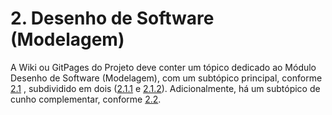 # 2. Desenho de Software (Modelagem)

A Wiki ou GitPages do Projeto deve conter um tópico dedicado ao Módulo Desenho de Software (Modelagem), com um subtópico principal, conforme [2.1](/Modelagem/2.1.ModelagemTradicional.md)
, subdividido em dois ([2.1.1](/Modelagem/2.1.1.UMLEstaticos.md) e [2.1.2](/Modelagem/2.1.2.UMLDinamicos.md)). Adicionalmente, há um subtópico de cunho complementar, conforme [2.2](/Modelagem/2.2.ParticipacoesModelagem.md).
